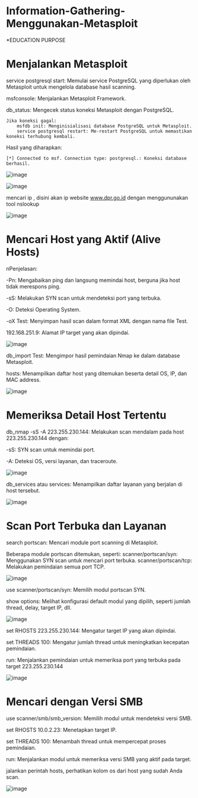 # Information-Gathering-Menggunakan-Metasploit
*EDUCATION PURPOSE

# Menjalankan Metasploit

  service postgresql start: Memulai service PostgreSQL yang diperlukan oleh Metasploit untuk mengelola database hasil scanning.
   
   msfconsole: Menjalankan Metasploit Framework.
   
   db_status: Mengecek status koneksi Metasploit dengan PostgreSQL.
   
    Jika koneksi gagal:
        msfdb init: Menginisialisasi database PostgreSQL untuk Metasploit.
        service postgresql restart: Me-restart PostgreSQL untuk memastikan koneksi terhubung kembali.

Hasil yang diharapkan:

    [*] Connected to msf. Connection type: postgresql.: Koneksi database berhasil.

![image](https://github.com/user-attachments/assets/17525bd4-977d-47b1-9680-b086016e2180)

![image](https://github.com/user-attachments/assets/27b3ee2b-83f1-45de-a625-22ed36e2eb27)

mencari ip , disini akan ip website www.dpr.go.id dengan menggununakan tool nslookup

![image](https://github.com/user-attachments/assets/0ec0dcf1-6ef9-4701-a5ea-7d5489e9d46f)

# Mencari Host yang Aktif (Alive Hosts)

  nPenjelasan:

  -Pn: Mengabaikan ping dan langsung memindai host, berguna jika host tidak merespons ping.
  
   -sS: Melakukan SYN scan untuk mendeteksi port yang terbuka.
   
   -O: Deteksi Operating System.
   
   -oX Test: Menyimpan hasil scan dalam format XML dengan nama file Test.
   
   192.168.251.9: Alamat IP target yang akan dipindai.
      
![image](https://github.com/user-attachments/assets/9ee42792-191b-47d9-a95d-73c9eeb5747f)

db_import Test: Mengimpor hasil pemindaian Nmap ke dalam database Metasploit.
    
hosts: Menampilkan daftar host yang ditemukan beserta detail OS, IP, dan MAC address.

![image](https://github.com/user-attachments/assets/467294b8-a1e3-4c69-9451-c27aed9eb2d1)

# Memeriksa Detail Host Tertentu

db_nmap -sS -A 223.255.230.144: Melakukan scan mendalam pada host 223.255.230.144 dengan:

  -sS: SYN scan untuk memindai port.
  
   -A: Deteksi OS, versi layanan, dan traceroute.

![image](https://github.com/user-attachments/assets/d11f78f6-7b41-4b4c-ab6c-a5f3aeead36f)

db_services atau services: Menampilkan daftar layanan yang berjalan di host tersebut.

![image](https://github.com/user-attachments/assets/e7bf0048-65e1-4a7a-b698-b201117a53ce)

# Scan Port Terbuka dan Layanan

search portscan: Mencari module port scanning di Metasploit.

  Beberapa module portscan ditemukan, seperti:
        scanner/portscan/syn: Menggunakan SYN scan untuk mencari port terbuka.
        scanner/portscan/tcp: Melakukan pemindaian semua port TCP.

![image](https://github.com/user-attachments/assets/e66bf078-65e2-4acb-b676-1232910dc371)

use scanner/portscan/syn: Memilih modul portscan SYN.

show options: Melihat konfigurasi default modul yang dipilih, seperti jumlah thread, delay, target IP, dll.

![image](https://github.com/user-attachments/assets/67460eb4-b965-4348-8783-d5dfd0c0d46c)

set RHOSTS 223.255.230.144: Mengatur target IP yang akan dipindai.

set THREADS 100: Mengatur jumlah thread untuk meningkatkan kecepatan pemindaian.

run: Menjalankan pemindaian untuk memeriksa port yang terbuka pada target 223.255.230.144

![image](https://github.com/user-attachments/assets/95856a0c-b02b-43d7-b548-2d0230590bf3)

# Mencari dengan Versi SMB

  use scanner/smb/smb_version: Memilih modul untuk mendeteksi versi SMB.
  
   set RHOSTS 10.0.2.23: Menetapkan target IP.
   
   set THREADS 100: Menambah thread untuk mempercepat proses pemindaian.
   
   run: Menjalankan modul untuk memeriksa versi SMB yang aktif pada target.

   jalankan perintah hosts, perhatikan kolom os dari host yang sudah Anda scan.

![image](https://github.com/user-attachments/assets/e97995ed-b35e-4ac7-b727-bf3847826b56)

